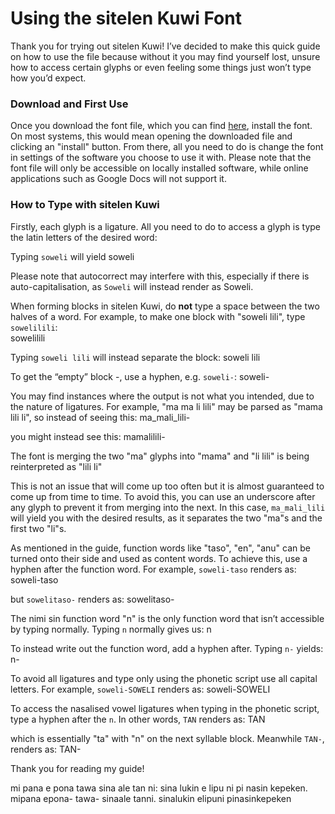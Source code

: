 # Using the sitelen Kuwi Font

Thank you for trying out sitelen Kuwi! I’ve decided to make this quick guide on how to use the file because without it you may find yourself lost, unsure how to access certain glyphs or even feeling some things just won’t type how you’d expect.

### Download and First Use

Once you download the font file, which you can find [here](https://github.com/ClockWise3411/sitelen-leko-Kuwi/raw/refs/heads/main/sitelen.Kuwi.otf), install the font. On most systems, this would mean opening the downloaded file and clicking an "install" button. From there, all you need to do is change the font in settings of the software you choose to use it with. Please note that the font file will only be accessible on locally installed software, while online applications such as Google Docs will not support it. 

### How to Type with sitelen Kuwi

Firstly, each glyph is a ligature. All you need to do to access a glyph is type the latin letters of the desired word:
 
Typing `soweli` will yield <span class="kuwi center big">soweli</span>

Please note that autocorrect may interfere with this, especially if there is auto-capitalisation, as `Soweli` will instead render as <span class="kuwi medium">Soweli</span>.

When forming blocks in sitelen Kuwi, do **not** type a space between the two halves of a word. For example, to make one block with "soweli lili", type `sowelilili`:		
<span class="kuwi center big">sowelilili</span>

Typing `soweli lili` will instead separate the block:
<span class="kuwi center big">soweli lili</span>

To get the “empty” block <span class="kuwi medium">-</span>, use a hyphen, e.g. `soweli-`:
<span class="kuwi medium">soweli-</span>

You may find instances where the output is not what you intended, due to the nature of ligatures. For example, "ma ma li lili" may be parsed as "mama lili li", so instead of seeing this:
<span class="kuwi center big">ma_mali_lili-</span>

you might instead see this:
<span class="kuwi center big">mamalilili-</span>

The font is merging the two "ma" glyphs into "mama" and "li lili" is being reinterpreted as "lili li"

This is not an issue that will come up too often but it is almost guaranteed to come up from time to time. To avoid this, you can use an underscore after any glyph to prevent it from merging into the next. In this case, `ma_mali_lili` will yield you with the desired results, as it separates the two "ma"s and the first two "li"s.

As mentioned in the guide, function words like "taso", "en", "anu" can be turned onto their side and used as content words. To achieve this, use a hyphen after the function word. For example, `soweli-taso` renders as:
<span class="kuwi center big">soweli-taso</span>

but `sowelitaso-` renders as:
<span class="kuwi center big">sowelitaso-</span>

The nimi sin function word "n" is the only function word that isn’t accessible by typing normally. Typing `n` normally gives us:
<span class="kuwi center big">n</span> 

To instead write out the function word, add a hyphen after. Typing `n-` yields:
<span class="kuwi center big">n-</span>		

To avoid all ligatures and type only using the phonetic script use all capital letters. For example, `soweli-SOWELI` renders as:
<span class="kuwi center big">soweli-SOWELI</span>

To access the nasalised vowel ligatures when typing in the phonetic script, type a hyphen after the `n`. In other words, `TAN` renders as:
<span class="kuwi center big">TAN</span>

which is essentially "ta" with "n" on the next syllable block. Meanwhile `TAN-`, renders as:
<span class="kuwi center big">TAN-</span>

Thank you for reading my guide!

mi pana e pona tawa sina ale tan ni: sina lukin e lipu ni pi nasin kepeken.
<span class="kuwi big center">mipana epona- tawa- sinaale tanni. sinalukin elipuni pinasinkepeken</span>
